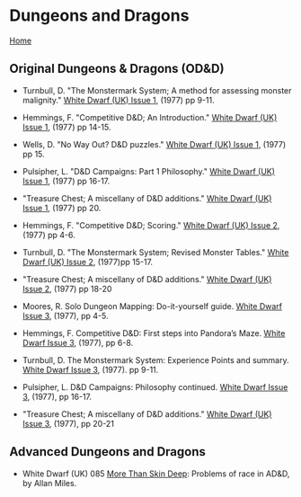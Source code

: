 # Dungeons and Dragons
[Home](/README.md)

## Original Dungeons & Dragons (OD&D)
* Turnbull, D. "The Monstermark System; A method for assessing monster malignity." [White Dwarf (UK) Issue 1](/wd-uk/wd-uk-001-1977-06.md#the-monstermark-system), (1977) pp 9-11.
* Hemmings, F. "Competitive D&D; An Introduction." [White Dwarf (UK) Issue 1](/wd-uk/wd-uk-001-1977-06.md#competitive-dd), (1977) pp 14-15.
* Wells, D. "No Way Out? D&D puzzles." [White Dwarf (UK) Issue 1](/wd-uk/wd-uk-001-1977-06.md#no-way-out), (1977) pp 15.
* Pulsipher, L. "D&D Campaigns: Part 1 Philosophy." [White Dwarf (UK) Issue 1](/wd-uk/wd-uk-001-1977-06.md#dd-campaigns), (1977) pp 16-17.
* "Treasure Chest; A miscellany of D&D additions." [White Dwarf (UK) Issue 1](/wd-uk/wd-uk-001-1977-06.md#treasure-chest), (1977) pp 20.

* Hemmings, F. "Competitive D&D; Scoring." [White Dwarf (UK) Issue 2](/wd-uk/wd-uk-002-1977-08.md#competitive-dd), (1977) pp 4-6.
* Turnbull, D. "The Monstermark System; Revised Monster Tables." [White Dwarf (UK) Issue 2](/wd-uk/wd-uk-002-1977-08.md#the-monstermark-system), (1977)pp 15-17.
* "Treasure Chest; A miscellany of D&D additions." [White Dwarf (UK) Issue 2](/wd-uk/wd-uk-002-1977-08.md#treasure-chest), (1977) pp 18-20

* Moores, R. Solo Dungeon Mapping: Do-it-yourself guide. [White Dwarf Issue 3](/wd-uk/wd-uk-003-1977-10.md#solo-dungeon-mapping), (1977), pp 4-5.
* Hemmings, F. Competitive D&D: First steps into Pandora’s Maze. [White Dwarf Issue 3](/wd-uk/wd-uk-003-1977-10.md#competitive-dd), (1977), pp 6-8.
* Turnbull, D. The Monstermark System: Experience Points and summary. [White Dwarf Issue 3](/wd-uk/wd-uk-003-1977-10.md#the-monstermark-system), (1977). pp 9-11.
* Pulsipher, L. D&D Campaigns: Philosophy continued. [White Dwarf Issue 3](/wd-uk/wd-uk-003-1977-10.md#dd-campaigns), (1977), pp 16-17.
* "Treasure Chest; A miscellany of D&D additions." [White Dwarf (UK) Issue 3](/wd-uk/wd-uk-003-1977-10.md#treasure-chest), (1977), pp 20-21

## Advanced Dungeons and Dragons
* White Dwarf (UK) 085 [More Than Skin Deep](/wd-uk/wd-uk-085-1987-01.md#more-than-skin-deep): Problems of race in AD&D, by Allan Miles.
